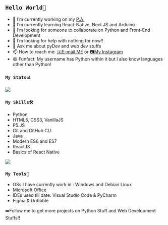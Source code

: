## `Hello World👋`

- 🔭 I’m currently working on my [P.A.](https://github.com/Pseudo-Pythonic/Sara-Personal-Assistant)
- 🌱 I’m currently learning React-Native, Next.JS and Arduino
- 👯 I’m looking for someone to collaborate on Python and Front-End Development
- 🤔 I’m looking for help with nothing for now!!
- 💬 Ask me about pyDev and web dev stuffs
- 📫 How to reach me: [✉️E-mail ME](mailto:pseudopythonic@gmail.com) or [📷My Instagram](https://www.instagram.com/pseudopythonic)
- 😆 Funfact: My username has Python within it but I also know languages other than Python!

### `My Stats📊`
<img align="center" src="https://github-readme-stats.vercel.app/api?username=Pseudo-Pythonic&show_icons=true&theme=cobalt" />

### `My Skills🛠️`
- Python
- HTML5, CSS3, VanillaJS
- P5.JS
- Git and GitHub CLI
- Java
- Modern ES6 and ES7
- ReactJS
- Basics of React Native

<img align="center" src="https://github-readme-stats-anuraghazra1.vercel.app/api/top-langs/?username=Pseudo-Pythonic&layout=compact&theme=cobalt" />
 
### `My Tools🧰`
  - OSs I have currently work in : Windows and Debian Linux
  - Microsoft Office
  - IDEs used till date: Visual Studio Code & PyCharm
  - Figma & Dribbble

➡️Follow me to get more projects on Python Stuff and Web Development Stuffs!!
